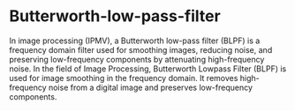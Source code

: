 # Butterworth-low-pass-filter

In image processing (IPMV), a Butterworth low-pass filter (BLPF) is a frequency domain filter used for smoothing images, reducing noise, and preserving low-frequency components by attenuating high-frequency noise. 
In the field of Image Processing, Butterworth Lowpass Filter (BLPF) is used for image smoothing in the frequency domain. It removes high-frequency noise from a digital image and preserves low-frequency components.
